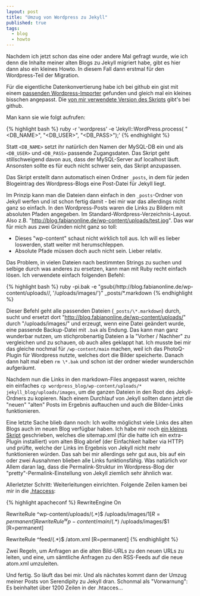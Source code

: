 ```yaml
---
layout: post
title: "Umzug von Wordpress zu Jekyll"
published: true
tags:
  - blog
  - howto
---
```


Nachdem ich jetzt schon das eine oder andere Mal gefragt wurde, wie ich denn
die Inhalte meiner alten Blogs zu Jekyll migriert habe, gibt es hier dann also
ein kleines Howto. In diesem Fall dann erstmal für den Wordpress-Teil der
Migration.

<!--more-->

Für die eigentliche Datenkonvertierung habe ich bei github ein gist mit einem
[passenden Wordpress-Importer](https://gist.github.com/790971) gefunden und
gleich mal ein kleines bisschen angepasst. Die [von mir verwendete Version des
Skripts](https://github.com/fabianonline/fabianonline.de/blob/master/_scripts/wordpress_importer.rb)
gibt's bei github.

Man kann sie wie folgt aufrufen:

{% highlight bash %}
ruby -r 'wordpress' -e 'Jekyll::WordPress.process(
  "<DB_NAME>", "<DB_USER>", "<DB_PASS>");'
{% endhighlight %}

Statt `<DB_NAME>` setzt ihr natürlich den Namen der MySQL-DB ein und als
`<DB_USER>` und `<DB_PASS>` passende Zugangsdaten. Das Skript geht stillschweigend
davon aus, dass der MySQL-Server auf localhost läuft. Ansonsten sollte es für
euch nicht schwer sein, das Skript anzupassen.

Das Skript erstellt dann automatisch einen Ordner `_posts`, in dem für jeden
Blogeintrag des Wordpress-Blogs eine Post-Datei für Jekyll liegt.

Im Prinzip kann man die Dateien dann einfach in den `_posts`-Ordner von Jekyll
werfen und ist schon fertig damit - bei mir war das allerdings nicht ganz so einfach.
In den Wordpress-Posts waren die Links zu Bildern mit absoluten Pfaden angegeben.
Im Standard-Wordpress-Verzeichnis-Layout. Also z.B.
"http://blog.fabianonline.de/wp-content/uploads/test.jpg". Das war für mich aus
zwei Gründen nicht ganz so toll:

* Dieses "wp-content" schaut nicht wirklich toll aus. Ich will es lieber
  loswerden, statt weiter mit herumschleppen.  
* Absolute Pfade müssen doch auch nicht sein. Lieber relativ.

Das Problem, in vielen Dateien nach bestimmten Strings zu suchen und selbige
durch was anderes zu ersetzen, kann man mit Ruby recht einfach lösen.  Ich
verwendete einfach folgenden Befehl:

{% highlight bash %}
ruby -pi.bak -e "gsub(/http:\/\/blog.fabianonline.de\/wp-content\/uploads\//,
  '/uploads/images/')" _posts/*.markdown
{% endhighlight %}

Dieser Befehl geht alle passenden Dateien (`_posts/\*.markdown`) durch, sucht und
ersetzt dort "http://blog.fabianonline.de/wp-content/uploads/" durch
"/uploads/images/" und erzeugt, wenn eine Datei geändert wurde, eine passende
Backup-Datei mit `.bak` als Endung. Das kann man ganz wunderbar nutzen, um
stichprobenartig Dateien a la "Vorher / Nachher" zu vergleichen und zu schauen,
ob auch alles geklappt hat. Ich musste bei mir das gleiche nochmal für
`/wp-content/main` machen, weil ich das PhotoQ-Plugin für Wordpress nutzte,
welches dort die Bilder speicherte. Danach dann halt mal eben `rm \*.bak` und
schon ist der ordner wieder wunderschön aufgeräumt.

Nachdem nun die Links in den markdown-Files angepasst waren, reichte ein
einfaches `cp wordpress_blog/wp-content/uploads/* jekyll_blog/uploads/images`,
um die ganzen Dateien in den Root des Jekyll-Ordners zu kopieren. Nach einem
Durchlauf von Jekyll sollten dann jetzt die "neuen" "alten" Posts im Ergebnis
auftauchen und auch die Bilder-Links funktionieren.

Eine letzte Sache blieb dann noch: Ich wollte möglichst viele Links des alten
Blogs auch im neuen Blog verfügbar haben. Ich habe mir noch [ein kleines
Skript](https://github.com/fabianonline/fabianonline.de/blob/master/_scripts/check_permalinks.rb)
geschrieben, welches die sitemap.xml (für die hatte ich ein extra-Plugin
installiert) vom alten Blog abrief (der Einfachkeit halber via HTTP) und
prüfte, welche der Links im Ergebnis von Jekyll nicht mehr funktionieren
würden. Das sah bei mir allerdings sehr gut aus, bis auf ein oder zwei
Ausnahmen blieben alle Links funktionsfähig. Was natürlich vor Allem daran lag,
dass die Permalink-Struktur im Wordpress-Blog der
"pretty"-Permalink-Einstellung von Jekyll ziemlich sehr ähnlich war.

Allerletzter Schritt: Weiterleitungen einrichten. Folgende Zeilen kamen bei mir
in die
[.htaccess](https://github.com/fabianonline/fabianonline.de/blob/master/.htaccess):

{% highlight apacheconf %}
RewriteEngine On

RewriteRule ^wp-content/uploads/(.*)$  /uploads/images/$1  [R=permanent]
RewriteRule ^wp-content/main/(.*)$     /uploads/images/$1  [R=permanent]

RewriteRule ^feed/(.*)$                /atom.xml           [R=permanent]
{% endhighlight %}

Zwei Regeln, um Anfragen an die alten Bild-URLs zu den neuen URLs zu leiten, und
eine, um sämtliche Anfragen zu den RSS-Feeds auf die neue atom.xml umzuleiten.

Und fertig. So läuft das bei mir. Und als nächstes kommt dann der Umzug meiner
Posts von Serendipity zu Jekyll dran.  Schonmal als "Vorwarnung": Es beinhaltet
über 1200 Zeilen in der .htacces...


